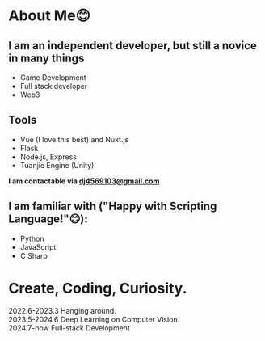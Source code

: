 # About Me😊


## I am an independent developer, but still a novice in many things 
* Game Development
* Full stack developer
* Web3

## Tools 
* Vue (I love this best) and Nuxt.js
* Flask
* Node.js, Express
* Tuanjie Engine (Unity)

  
**I am contactable via dj4569103@gmail.com**

## I am familiar with ("Happy with Scripting Language!"😊):
* Python
* JavaScript
* C Sharp

# Create, Coding, Curiosity.

2022.6-2023.3 Hanging around.</br>
2023.5-2024.6 Deep Learning on Computer Vision. </br>
2024.7-now Full-stack Development
